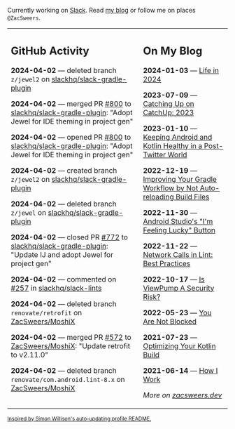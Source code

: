 Currently working on [Slack](https://slack.com/). Read [my blog](https://zacsweers.dev/) or follow me on places `@ZacSweers`.

<table><tr><td valign="top" width="60%">

## GitHub Activity
<!-- githubActivity starts -->
**2024-04-02** — deleted branch `z/jewel2` on [slackhq/slack-gradle-plugin](https://github.com/slackhq/slack-gradle-plugin)

**2024-04-02** — merged PR [#800](https://github.com/slackhq/slack-gradle-plugin/pull/800) to [slackhq/slack-gradle-plugin](https://github.com/slackhq/slack-gradle-plugin): "Adopt Jewel for IDE theming in project gen"

**2024-04-02** — opened PR [#800](https://github.com/slackhq/slack-gradle-plugin/pull/800) to [slackhq/slack-gradle-plugin](https://github.com/slackhq/slack-gradle-plugin): "Adopt Jewel for IDE theming in project gen"

**2024-04-02** — created branch `z/jewel2` on [slackhq/slack-gradle-plugin](https://github.com/slackhq/slack-gradle-plugin)

**2024-04-02** — deleted branch `z/jewel` on [slackhq/slack-gradle-plugin](https://github.com/slackhq/slack-gradle-plugin)

**2024-04-02** — closed PR [#772](https://github.com/slackhq/slack-gradle-plugin/pull/772) to [slackhq/slack-gradle-plugin](https://github.com/slackhq/slack-gradle-plugin): "Update IJ and adopt Jewel for project gen"

**2024-04-02** — commented on [#257](https://github.com/slackhq/slack-lints/pull/257#issuecomment-2032310332) in [slackhq/slack-lints](https://github.com/slackhq/slack-lints)

**2024-04-02** — deleted branch `renovate/retrofit` on [ZacSweers/MoshiX](https://github.com/ZacSweers/MoshiX)

**2024-04-02** — merged PR [#572](https://github.com/ZacSweers/MoshiX/pull/572) to [ZacSweers/MoshiX](https://github.com/ZacSweers/MoshiX): "Update retrofit to v2.11.0"

**2024-04-02** — deleted branch `renovate/com.android.lint-8.x` on [ZacSweers/MoshiX](https://github.com/ZacSweers/MoshiX)
<!-- githubActivity ends -->
</td><td valign="top" width="40%">

## On My Blog
<!-- blog starts -->
**2024-01-03** — [Life in 2024](https://www.zacsweers.dev/life-in-2024/)

**2023-07-09** — [Catching Up on CatchUp: 2023](https://www.zacsweers.dev/catching-up-on-catchup-2023/)

**2023-01-10** — [Keeping Android and Kotlin Healthy in a Post-Twitter World](https://www.zacsweers.dev/keeping-android-healthy/)

**2022-12-19** — [Improving Your Gradle Workflow by Not Auto-reloading Build Files](https://www.zacsweers.dev/improving-your-workflow-by-not-auto-reloading-build-files/)

**2022-11-30** — [Android Studio's "I'm Feeling Lucky" Button](https://www.zacsweers.dev/android-studios-im-feeling-lucky-button/)

**2022-11-22** — [Network Calls in Lint: Best Practices](https://www.zacsweers.dev/network-calls-in-lint-best-practices/)

**2022-10-17** — [Is ViewPump A Security Risk?](https://www.zacsweers.dev/is-viewpump-a-security-risk/)

**2022-05-23** — [You Are Not Blocked](https://www.zacsweers.dev/you-are-not-blocked/)

**2021-07-23** — [Optimizing Your Kotlin Build](https://www.zacsweers.dev/optimizing-your-kotlin-build/)

**2021-06-14** — [How I Work](https://www.zacsweers.dev/how-i-work/)
<!-- blog ends -->
_More on [zacsweers.dev](https://zacsweers.dev/)_
</td></tr></table>

<sub><a href="https://simonwillison.net/2020/Jul/10/self-updating-profile-readme/">Inspired by Simon Willison's auto-updating profile README.</a></sub>